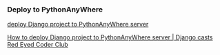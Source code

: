 ### Deploy to PythonAnyWhere

[deploy Django project to PythonAnyWhere server](https://www.youtube.com/watch?v=MUKRBVht2ok)

[How to deploy Django project to PythonAnyWhere server | Django casts    
Red Eyed Coder Club](https://www.youtube.com/watch?v=MUKRBVht2ok)

